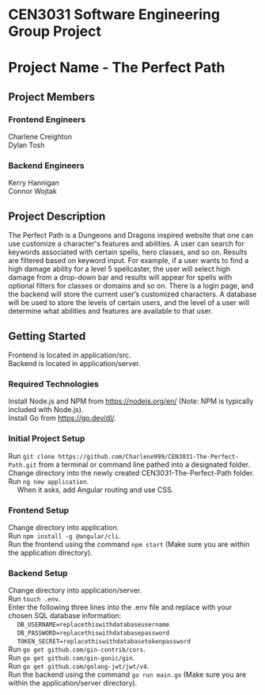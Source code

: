 # CEN3031 Software Engineering Group Project

# Project Name - The Perfect Path

## Project Members
### Frontend Engineers            
Charlene Creighton                   
Dylan Tosh             

### Backend Engineers            
Kerry Hannigan             
Connor Wojtak         

## Project Description
The Perfect Path is a Dungeons and Dragons inspired website that one can use customize a character's features and abilities. A user can search for keywords associated with certain spells, hero classes, and so on. Results are filtered based on keyword input. For example, if a user wants to find a high damage ability for a level 5 spellcaster, the user will select high damage from a drop-down bar and results will appear for spells with optional filters for classes or domains and so on. There is a login page, and the backend will store the current user’s customized characters. A database will be used to store the levels of certain users, and the level of a user will determine what abilities and features are available to that user.

## Getting Started
Frontend is located in application/src.            
Backend is located in application/server.            

### Required Technologies            
Install Node.js and NPM from https://nodejs.org/en/ (Note: NPM is typically included with Node.js).            
Install Go from https://go.dev/dl/.            

### Initial Project Setup            
Run `git clone https://github.com/Charlene999/CEN3031-The-Perfect-Path.git` from a terminal or command line pathed into a designated folder.            
Change directory into the newly created CEN3031-The-Perfect-Path folder.            
Run `ng new application`.            
&emsp; 	When it asks, add Angular routing and use CSS.            

### Frontend Setup            
Change directory into application.            
Run `npm install -g @angular/cli`.            
Run the frontend using the command `npm start` (Make sure you are within the application directory).            
            
### Backend Setup            
Change directory into application/server.            
Run `touch .env`.            
Enter the following three lines into the .env file and replace with your chosen SQL database information:            
&emsp;   `DB_USERNAME=replacethiswithdatabaseusername`            
&emsp;   `DB_PASSWORD=replacethiswithdatabasepassword`            
&emsp;   `TOKEN_SECRET=replacethiswithdatabasetokenpassword`            
Run `go get github.com/gin-contrib/cors`.            
Run `go get github.com/gin-gonic/gin`.            
Run `go get github.com/golang-jwt/jwt/v4`.            
Run the backend using the command `go run main.go` (Make sure you are within the application/server directory).            

